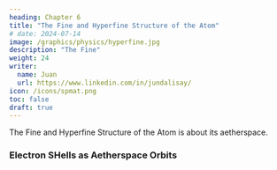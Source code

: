 ```yaml
---
heading: Chapter 6
title: "The Fine and Hyperfine Structure of the Atom"
# date: 2024-07-14
image: /graphics/physics/hyperfine.jpg
description: "The Fine"
weight: 24
writer:
  name: Juan
  url: https://www.linkedin.com/in/jundalisay/
icon: /icons/spmat.png
toc: false
draft: true
---
```



The Fine and Hyperfine Structure of the Atom is about its aetherspace.


### Electron SHells as Aetherspace Orbits

